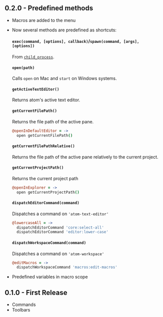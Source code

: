 ## 0.2.0 - Predefined methods
* Macros are added to the menu
* Now several methods are predefined as shortcuts:

  #### `exec(command, [options], callback)`/`spawn(command, [args], [options])`
    From [`child_process`](http://nodejs.org/api/child_process.html).

  #### `open(path)`
    Calls `open` on Mac and `start` on Windows systems.

  #### `getActiveTextEditor()`
  Returns atom's active text editor.

  #### `getCurrentFilePath()`
  Returns the file path of the active pane.
  ```coffee
  @openInDefaultEditor = ->
    open getCurrentFilePath()
  ```

  #### `getCurrentFilePathRelative()`
  Returns the file path of the active pane relatively to the current project.

  #### `getCurrentProjectPath()`
  Returns the current project path
  ```coffee
  @openInExplorer = ->
    open getCurrentProjectPath()
    ```

  #### `dispatchEditorCommand(command)`
  Dispatches a command on `'atom-text-editor'`
   ```coffee
   @lowercaseAll = ->
     dispatchEditorCommand 'core:select-all'
     dispatchEditorCommand 'editor:lower-case'
   ```

  #### `dispatchWorkspaceCommand(command)`
  Dispatches a command on `'atom-workspace'`
     ```coffee
     @editMacros = ->
       dispatchWorkspaceCommand 'macros:edit-macros'
     ```

* Predefined variables in macro scope

## 0.1.0 - First Release
* Commands
* Toolbars
